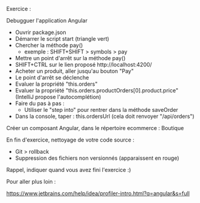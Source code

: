 
Exercice :

Debugguer l'application Angular

- Ouvrir package.json
- Démarrer le script start (triangle vert)
- Chercher la méthode pay()
  - exemple : SHIFT+SHIFT > symbols > pay 
- Mettre un point d'arrêt sur la méthode pay()
- SHIFT+CTRL sur le lien proposé http://localhost:4200/ 
- Acheter un produit, aller jusqu'au bouton "Pay"
- Le point d'arrêt se déclenche
- Evaluer la propriété "this.orders"
- Evaluer la propriété "this.orders.productOrders[0].product.price" (IntelliJ propose l'autocomplétion)
- Faire du pas à pas :
  - Utiliser le "step into" pour rentrer dans la méthode saveOrder
- Dans la console, taper : this.ordersUrl  (cela doit renvoyer "/api/orders")

Créer un composant Angular, dans le répertoire ecommerce : Boutique


En fin d'exercice, nettoyage de votre code source :

- Git > rollback
- Suppression des fichiers non versionnés (apparaissent en rouge)

Rappel, indiquer quand vous avez fini l'exercice :)



Pour aller plus loin :

https://www.jetbrains.com/help/idea/profiler-intro.html?q=angular&s=full
